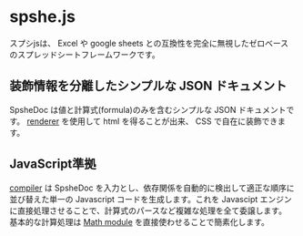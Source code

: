 # spshe.js

スプシjsは、 Excel や google sheets との互換性を完全に無視したゼロベースのスプレッドシートフレームワークです。

## 装飾情報を分離したシンプルな JSON ドキュメント
SpsheDoc は値と計算式(formula)のみを含むシンプルな JSON ドキュメントです。
[renderer](./renderer/readme.md) を使用して html を得ることが出来、 CSS で自在に装飾できます。

## JavaScript準拠
[compiler](./compiler/readme.md) は SpsheDoc を入力とし、依存関係を自動的に検出して適正な順序に並び替えた単一の Javascript コードを生成します。これを Javascipt エンジンに直接処理させることで、計算式のパースなど複雑な処理を全て委譲します。
基本的な計算処理は [Math module](https://developer.mozilla.org/ja/docs/Web/JavaScript/Reference/Global_Objects/Math) を直接使わせることで簡素化します。
